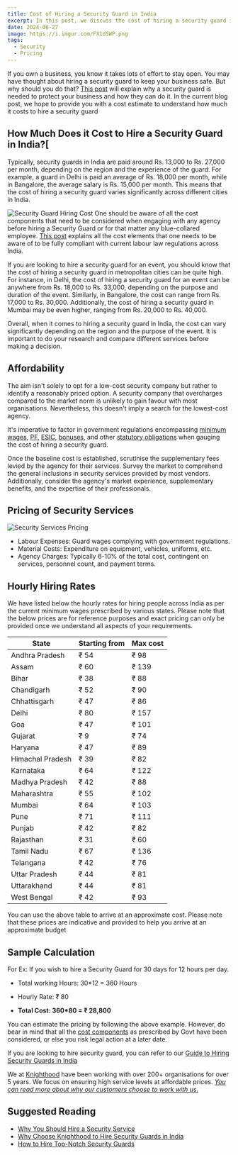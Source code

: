 ```yaml
---
title: Cost of Hiring a Security Guard in India
excerpt: In this post, we discuss the cost of hiring a security guard in India and provide an estimate to assist you. Contact Knighthood to know more
date: 2024-06-27
image: https://i.imgur.com/FX1d5WP.png
tags:
  - Security
  - Pricing
---
```


If you own a business, you know it takes lots of effort to stay open. You may have thought about hiring a security guard to keep your business safe. But why should you do that? [This post](/blog/security-service) will explain why a security guard is needed to protect your business and how they can do it. In the current blog post, we hope to provide you with a cost estimate to understand how much it costs to hire a security guard

## How Much Does it Cost to Hire a Security Guard in India?[
Typically, security guards in India are paid around Rs. 13,000 to Rs. 27,000 per month, depending on the region and the experience of the guard. For example, a guard in Delhi is paid an average of Rs. 18,000 per month, while in Bangalore, the average salary is Rs. 15,000 per month. This means that the cost of hiring a security guard varies significantly across different cities in India.

![Security Guard Hiring Cost](https://i.imgur.com/LPq7pmZ.png)
One should be aware of all the cost components that need to be considered when engaging with any agency before hiring a Security Guard or for that matter any blue-collared employee. [This post](/blog/our-pricing) explains all the cost elements that one needs to be aware of to be fully compliant with current labour law regulations across India.

If you are looking to hire a security guard for an event, you should know that the cost of hiring a security guard in metropolitan cities can be quite high. For instance, in Delhi, the cost of hiring a security guard for an event can be anywhere from Rs. 18,000 to Rs. 33,000, depending on the purpose and duration of the event. Similarly, in Bangalore, the cost can range from Rs. 17,000 to Rs. 30,000. Additionally, the cost of hiring a security guard in Mumbai may be even higher, ranging from Rs. 20,000 to Rs. 40,000.

Overall, when it comes to hiring a security guard in India, the cost can vary significantly depending on the region and the purpose of the event. It is important to do your research and compare different services before making a decision.
## Affordability

The aim isn't solely to opt for a low-cost security company but rather to identify a reasonably priced option. A security company that overcharges compared to the market norm is unlikely to gain favour with most organisations. Nevertheless, this doesn't imply a search for the lowest-cost agency.

It's imperative to factor in government regulations encompassing [minimum wages](/docs/Compliance/Min-Wages), [PF](/docs/Compliance/EPF), [ESIC](/docs/Compliance/ESI), [bonuses](/docs/Compliance/Bonus), and other [statutory obligations](/docs/Compliance/Introduction) when gauging the cost of hiring a security guard.

Once the baseline cost is established, scrutinise the supplementary fees levied by the agency for their services. Survey the market to comprehend the general inclusions in security services provided by most vendors. Additionally, consider the agency's market experience, supplementary benefits, and the expertise of their professionals.

## Pricing of Security Services

![Security Services Pricing](https://i.imgur.com/PRQf2sQ.png)

- Labour Expenses: Guard wages complying with government regulations.
- Material Costs: Expenditure on equipment, vehicles, uniforms, etc.
- Agency Charges: Typically 6-10% of the total cost, contingent on services, personnel count, and payment terms.

## Hourly Hiring Rates

We have listed below the hourly rates for hiring people across India as per the current minimum wages prescribed by various states. Please note that the below prices are for reference purposes and exact pricing can only be provided once we understand all aspects of your requirements.

| State | Starting from | Max cost |
| --- | --- | --- |
| Andhra Pradesh | ₹ 54 | ₹ 98 |
| Assam | ₹ 60 | ₹ 139 |
| Bihar | ₹ 38 | ₹ 88 |
| Chandigarh | ₹ 52 | ₹ 90 |
| Chhattisgarh | ₹ 47 | ₹ 86 |
| Delhi | ₹ 80 | ₹ 157 |
| Goa | ₹ 47 | ₹ 101 |
| Gujarat | ₹ 9 | ₹ 74 |
| Haryana | ₹ 47 | ₹ 89 |
| Himachal Pradesh | ₹ 39 | ₹ 82 |
| Karnataka | ₹ 64 | ₹ 122 |
| Madhya Pradesh | ₹ 42 | ₹ 88 |
| Maharashtra | ₹ 55 | ₹ 102 |
| Mumbai | ₹ 64 | ₹ 103 |
| Pune | ₹ 71 | ₹ 111 |
| Punjab | ₹ 42 | ₹ 82 |
| Rajasthan | ₹ 31 | ₹ 60 |
| Tamil Nadu | ₹ 67 | ₹ 136 |
| Telangana | ₹ 42 | ₹ 76 |
| Uttar Pradesh | ₹ 44 | ₹ 81 |
| Uttarakhand | ₹ 44 | ₹ 81 |
| West Bengal | ₹ 42 | ₹ 93 |

You can use the above table to arrive at an approximate cost. Please note that these prices are indicative and provided to help you arrive at an approximate budget

## Sample Calculation

For Ex: If you wish to hire a Security Guard for 30 days for 12 hours per day.

* Total working Hours: 30\*12 = 360 Hours
    
* Hourly Rate: ₹ 80
    
* **Total Cost: 360\*80 = ₹ 28,800**
    

You can estimate the pricing by following the above example. However, do bear in mind that all the [cost components](http://knighthood.co/blog/our-pricing) as prescribed by Govt have been considered, or else you risk legal action at a later date.

If you are looking to hire security guard, you can refer to our [Guide to Hiring Security Guards in India](/marketing/hire-security-guards)

We at [Knighthood](http://knighthood.co) have been working with over 200+ organisations for over 5 years. We focus on ensuring high service levels at affordable prices. [*You can read more about why our customers choose to work with us.*](http://knighthood.co/whyus)

## Suggested Reading

- [Why You Should Hire a Security Service](/blog/why-security-agency.md)
- [Why Choose Knighthood to Hire Security Guards in India](/blog/hire-security-guards)
- [How to Hire Top-Notch Security Guards](/blog/hire-security-guards-key-considerations)
